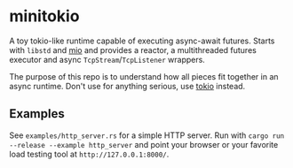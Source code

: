 # minitokio

A toy tokio-like runtime capable of executing async-await futures.
Starts with `libstd` and [mio](https://github.com/tokio-rs/mio) and provides a reactor,
a multithreaded futures executor and async `TcpStream`/`TcpListener` wrappers.

The purpose of this repo is to understand how all pieces fit together in an async runtime.
Don't use for anything serious, use [tokio](https://tokio.rs/) instead.

## Examples

See `examples/http_server.rs` for a simple HTTP server. Run with `cargo run --release --example http_server`
and point your browser or your favorite load testing tool at `http://127.0.0.1:8000/`.
